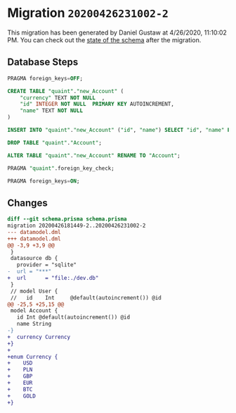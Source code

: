 # Migration `20200426231002-2`

This migration has been generated by Daniel Gustaw at 4/26/2020, 11:10:02 PM.
You can check out the [state of the schema](./schema.prisma) after the migration.

## Database Steps

```sql
PRAGMA foreign_keys=OFF;

CREATE TABLE "quaint"."new_Account" (
    "currency" TEXT NOT NULL  ,
    "id" INTEGER NOT NULL  PRIMARY KEY AUTOINCREMENT,
    "name" TEXT NOT NULL  
) 

INSERT INTO "quaint"."new_Account" ("id", "name") SELECT "id", "name" FROM "quaint"."Account"

DROP TABLE "quaint"."Account";

ALTER TABLE "quaint"."new_Account" RENAME TO "Account";

PRAGMA "quaint".foreign_key_check;

PRAGMA foreign_keys=ON;
```

## Changes

```diff
diff --git schema.prisma schema.prisma
migration 20200426181449-2..20200426231002-2
--- datamodel.dml
+++ datamodel.dml
@@ -3,9 +3,9 @@
 }
 datasource db {
   provider = "sqlite"
-  url = "***"
+  url      = "file:./dev.db"
 }
 // model User {
 //   id    Int     @default(autoincrement()) @id
@@ -25,5 +25,15 @@
 model Account {
   id Int @default(autoincrement()) @id
   name String
-}
+  currency Currency
+}
+
+enum Currency {
+    USD
+    PLN
+    GBP
+    EUR
+    BTC
+    GOLD
+}
```


